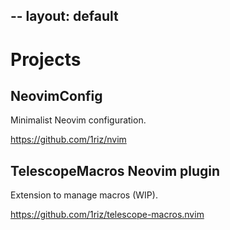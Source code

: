 --
layout: default
---

# Projects

## NeovimConfig

Minimalist Neovim configuration.

https://github.com/1riz/nvim

## TelescopeMacros Neovim plugin

Extension to manage macros (WIP).

https://github.com/1riz/telescope-macros.nvim

